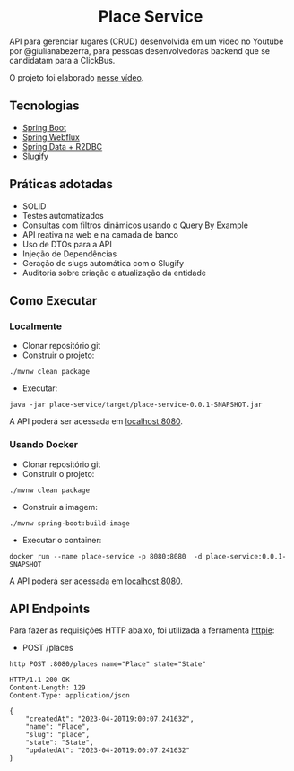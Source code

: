 <h1 align="center">Place Service</h1>

API para gerenciar lugares (CRUD) desenvolvida em um video no Youtube por @giulianabezerra, para pessoas desenvolvedoras backend que se candidatam para a ClickBus.

O projeto foi elaborado [nesse vídeo](https://youtu.be/SsWZ4O9iWuo).

## Tecnologias

- [Spring Boot](https://spring.io/projects/spring-boot)
- [Spring Webflux](https://docs.spring.io/spring-framework/reference/web/webflux.html)
- [Spring Data + R2DBC](https://docs.spring.io/spring-framework/reference/data-access/r2dbc.html)
- [Slugify](https://github.com/slugify/slugify)

## Práticas adotadas

- SOLID
- Testes automatizados
- Consultas com filtros dinâmicos usando o Query By Example
- API reativa na web e na camada de banco
- Uso de DTOs para a API
- Injeção de Dependências
- Geração de slugs automática com o Slugify
- Auditoria sobre criação e atualização da entidade

## Como Executar

### Localmente
- Clonar repositório git
- Construir o projeto:
```
./mvnw clean package
```
- Executar:
```
java -jar place-service/target/place-service-0.0.1-SNAPSHOT.jar
```

A API poderá ser acessada em [localhost:8080](http://localhost:8080).

### Usando Docker

- Clonar repositório git
- Construir o projeto:
```
./mvnw clean package
```
- Construir a imagem:
```
./mvnw spring-boot:build-image
```
- Executar o container:
```
docker run --name place-service -p 8080:8080  -d place-service:0.0.1-SNAPSHOT
```

A API poderá ser acessada em [localhost:8080](http://localhost:8080).

## API Endpoints

Para fazer as requisições HTTP abaixo, foi utilizada a ferramenta [httpie](https://httpie.io):

- POST /places
```
http POST :8080/places name="Place" state="State"

HTTP/1.1 200 OK
Content-Length: 129
Content-Type: application/json

{
    "createdAt": "2023-04-20T19:00:07.241632",
    "name": "Place",
    "slug": "place",
    "state": "State",
    "updatedAt": "2023-04-20T19:00:07.241632"
}
```



